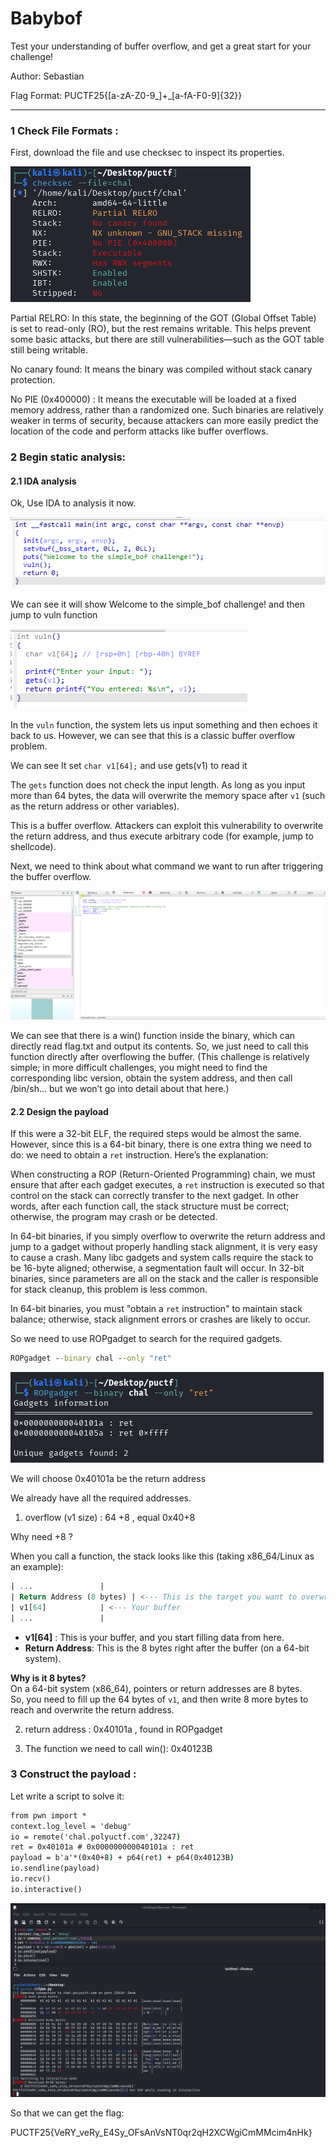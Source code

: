 # Babybof

Test your understanding of buffer overflow, and get a great start for your challenge!

Author: Sebastian

Flag Format: PUCTF25{[a-zA-Z0-9_]+_[a-fA-F0-9]{32}}

---

### 1 Check **File Formats :**

First, download the file and use checksec to inspect its properties.

![image](assets/image-20250422215411-uw1k42z.png)

Partial RELRO: In this state, the beginning of the GOT (Global Offset Table) is set to read-only (RO), but the rest remains writable. This helps prevent some basic attacks, but there are still vulnerabilities—such as the GOT table still being writable.

No canary found: It means the binary was compiled without stack canary protection.

No PIE (0x400000) : It means the executable will be loaded at a fixed memory address, rather than a randomized one. Such binaries are relatively weaker in terms of security, because attackers can more easily predict the location of the code and perform attacks like buffer overflows.

### 2 Begin static analysis:

#### 2.1 IDA analysis

Ok, Use IDA to analysis it now.

![image](assets/image-20250422220250-kh104h3.png)

We can see it will show Welcome to the simple_bof challenge! and then jump to vuln function

![image](assets/image-20250422220324-7bge3rk.png)

In the `vuln`​ function, the system lets us input something and then echoes it back to us. However, we can see that this is a classic buffer overflow problem.

We can see It set `char v1[64];`​  and use gets(v1) to read it

The `gets`​ function does not check the input length. As long as you input more than 64 bytes, the data will overwrite the memory space after `v1`​ (such as the return address or other variables).

This is a buffer overflow. Attackers can exploit this vulnerability to overwrite the return address, and thus execute arbitrary code (for example, jump to shellcode).

Next, we need to think about what command we want to run after triggering the buffer overflow.

![image](assets/image-20250422222448-hdnc97c.png)

We can see that there is a win() function inside the binary, which can directly read flag.txt and output its contents. So, we just need to call this function directly after overflowing the buffer. (This challenge is relatively simple; in more difficult challenges, you might need to find the corresponding libc version, obtain the system address, and then call /bin/sh... but we won’t go into detail about that here.)

#### 2.2 Design the payload

If this were a 32-bit ELF, the required steps would be almost the same. However, since this is a 64-bit binary, there is one extra thing we need to do: we need to obtain a `ret`​ instruction. Here’s the explanation:

When constructing a ROP (Return-Oriented Programming) chain, we must ensure that after each gadget executes, a `ret`​ instruction is executed so that control on the stack can correctly transfer to the next gadget. In other words, after each function call, the stack structure must be correct; otherwise, the program may crash or be detected.

In 64-bit binaries, if you simply overflow to overwrite the return address and jump to a gadget without properly handling stack alignment, it is very easy to cause a crash. Many libc gadgets and system calls require the stack to be 16-byte aligned; otherwise, a segmentation fault will occur. In 32-bit binaries, since parameters are all on the stack and the caller is responsible for stack cleanup, this problem is less common.

In 64-bit binaries, you must "obtain a `ret`​ instruction" to maintain stack balance; otherwise, stack alignment errors or crashes are likely to occur.

So we need to use ROPgadget to search for the required gadgets.

```cmd
ROPgadget --binary chal --only "ret"
```

![image](assets/image-20250422221910-9qk104f.png)

We will choose 0x40101a be the return address

We already have all the required addresses.

1. overflow (v1 size) : 64 +8 , equal 0x40+8

Why need +8 ?

When you call a function, the stack looks like this (taking x86\_64/Linux as an example):

```sql
| ...               |
| Return Address (8 bytes) | <--- This is the target you want to overwrite
| v1[64]            | <--- Your buffer
| ...               |
```

* **v1[64]** : This is your buffer, and you start filling data from here.
* **Return Address**: This is the 8 bytes right after the buffer (on a 64-bit system).

**Why is it 8 bytes?**   
On a 64-bit system (x86\_64), pointers or return addresses are 8 bytes.  
So, you need to fill up the 64 bytes of `v1`​, and then write 8 more bytes to reach and overwrite the return address.

2. return address : 0x40101a , found in ROPgadget

3. The function we need to call win(): 0x40123B

### 3 Construct the payload :

Let write a script to solve it:

```cmd
from pwn import *
context.log_level = 'debug'
io = remote('chal.polyuctf.com',32247)
ret = 0x40101a # 0x000000000040101a : ret
payload = b'a'*(0x40+8) + p64(ret) + p64(0x40123B)
io.sendline(payload)
io.recv()
io.interactive()
```

![image](assets/image-20250422222655-bn6pi5j.png)

So that we can get the flag:

PUCTF25{VeRY_veRy_E4Sy_OFsAnVsNT0qr2qH2XCWgiCmMMcim4nHk}

‍

